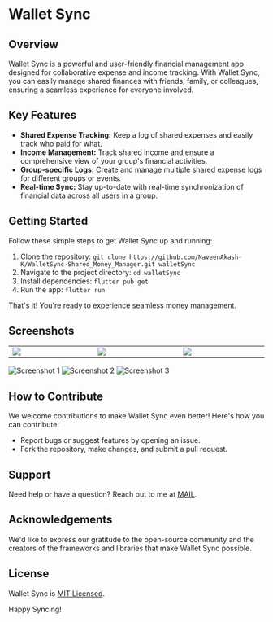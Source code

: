 # Wallet Sync

## Overview

Wallet Sync is a powerful and user-friendly financial management app designed for collaborative expense and income tracking. With Wallet Sync, you can easily manage shared finances with friends, family, or colleagues, ensuring a seamless experience for everyone involved.

## Key Features

- **Shared Expense Tracking:** Keep a log of shared expenses and easily track who paid for what.
- **Income Management:** Track shared income and ensure a comprehensive view of your group's financial activities.
- **Group-specific Logs:** Create and manage multiple shared expense logs for different groups or events.
- **Real-time Sync:** Stay up-to-date with real-time synchronization of financial data across all users in a group.

## Getting Started

Follow these simple steps to get Wallet Sync up and running:

1. Clone the repository: `git clone https://github.com/NaveenAkash-K/WalletSync-Shared_Money_Manager.git walletSync`
2. Navigate to the project directory: `cd walletSync`
3. Install dependencies: `flutter pub get`
4. Run the app: `flutter run`

That's it! You're ready to experience seamless money management.

## Screenshots

<table width="100%">
  <tbody>
    <tr>
      <td width="1%"><img src="https://raw.githubusercontent.com/NaveenAkash-K/WalletSync-Shared_Money_Manager/a088061c0f5257e6ccb8905f6eeeafa1878aa962/screenshot/screenshot1.png"/></td>
      <td width="1%"><img src="https://raw.githubusercontent.com/NaveenAkash-K/WalletSync-Shared_Money_Manager/a088061c0f5257e6ccb8905f6eeeafa1878aa962/screenshot/screenshot2.png"/></td>
       <td width="1%"><img src="https://raw.githubusercontent.com/NaveenAkash-K/WalletSync-Shared_Money_Manager/a088061c0f5257e6ccb8905f6eeeafa1878aa962/screenshot/screenshot3.png"/></td>
    </tr>
  </tbody>
<table>

![Screenshot 1](screenshot/screenshot1.png)
![Screenshot 2](screenshot/screenshot2.png)
![Screenshot 3](screenshot/screenshot3.png)


## How to Contribute

We welcome contributions to make Wallet Sync even better! Here's how you can contribute:

- Report bugs or suggest features by opening an issue.
- Fork the repository, make changes, and submit a pull request.

## Support

Need help or have a question? Reach out to me at <a href="mailto:naveen.akash0904@gmail.com">MAIL</a>.

## Acknowledgements

We'd like to express our gratitude to the open-source community and the creators of the frameworks and libraries that make Wallet Sync possible.

## License

Wallet Sync is <a href="https://github.com/NaveenAkash-K/WalletSync-Shared_Money_Manager/blob/main/LICENSE">MIT Licensed</a>.

Happy Syncing!
